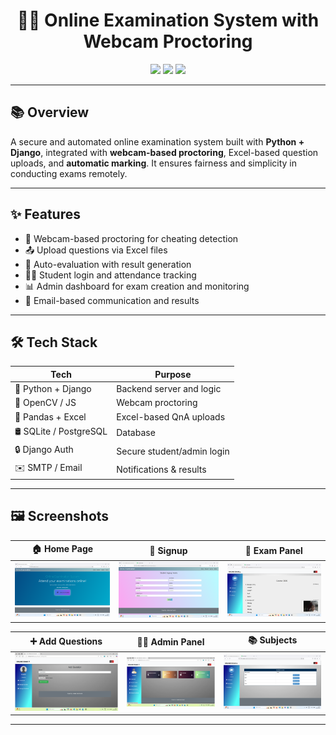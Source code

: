 <h1 align="center">🧑‍💻 Online Examination System with Webcam Proctoring</h1>

<p align="center">
  <img src="https://img.shields.io/badge/Python-3.10+-blue?style=for-the-badge&logo=python&logoColor=white" />
  <img src="https://img.shields.io/badge/Django-4.x-%23092E20?style=for-the-badge&logo=django&logoColor=white" />
  <img src="https://img.shields.io/badge/Webcam%20Proctoring-Enabled-green?style=for-the-badge" />
</p>

---

## 📚 Overview

A secure and automated online examination system built with **Python + Django**, integrated with **webcam-based proctoring**, Excel-based question uploads, and **automatic marking**. It ensures fairness and simplicity in conducting exams remotely.

---

## ✨ Features

- 🎥 Webcam-based proctoring for cheating detection
- 📤 Upload questions via Excel files
- 📝 Auto-evaluation with result generation
- 👨‍🎓 Student login and attendance tracking
- 📊 Admin dashboard for exam creation and monitoring
- 📧 Email-based communication and results

---

## 🛠 Tech Stack

| Tech | Purpose |
|------|---------|
| 🐍 Python + Django | Backend server and logic |
| 📸 OpenCV / JS | Webcam proctoring |
| 🧮 Pandas + Excel | Excel-based QnA uploads |
| 🛢 SQLite / PostgreSQL | Database |
| 🔒 Django Auth | Secure student/admin login |
| ✉️ SMTP / Email | Notifications & results |

---

## 🖼️ Screenshots

| 🏠 Home Page | 📝 Signup | 🎥 Exam Panel |
|-------------|-----------|---------------|
| ![](screenshots/home.png) | ![](screenshots/signup.png) | ![](screenshots/exam.png) |

| ➕ Add Questions | 🧑‍💼 Admin Panel | 📚 Subjects |
|------------------|-----------------|--------------|
| ![](screenshots/add_questions.png) | ![](screenshots/admin_panel.png) | ![](screenshots/student_exam_subjects.png) |

---


